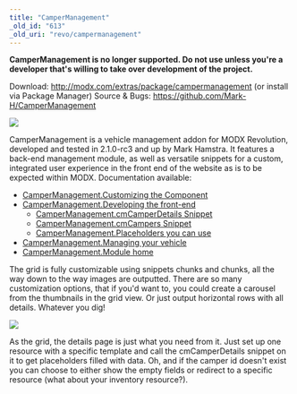 ```yaml
---
title: "CamperManagement"
_old_id: "613"
_old_uri: "revo/campermanagement"
---
```


**CamperManagement is no longer supported. Do not use unless you're a developer that's willing to take over development of the project.**

Download: <http://modx.com/extras/package/campermanagement> (or install via Package Manager) 
 Source & Bugs: <https://github.com/Mark-H/CamperManagement>

![](/download/attachments/35095340/camper-grid.png?version=1&modificationDate=1307386327000)

CamperManagement is a vehicle management addon for MODX Revolution, developed and tested in 2.1.0-rc3 and up by Mark Hamstra. It features a back-end management module, as well as versatile snippets for a custom, integrated user experience in the front end of the website as is to be expected within MODX. 
 Documentation available:

- [CamperManagement.Customizing the Component](/extras/revo/campermanagement/campermanagement.customizing-the-component "CamperManagement.Customizing the Component")
- [CamperManagement.Developing the front-end](/extras/revo/campermanagement/campermanagement.developing-the-front-end "CamperManagement.Developing the front-end")
  - [CamperManagement.cmCamperDetails Snippet](/extras/revo/campermanagement/campermanagement.developing-the-front-end/campermanagement.cmcamperdetails-snippet "CamperManagement.cmCamperDetails Snippet")
  - [CamperManagement.cmCampers Snippet](/extras/revo/campermanagement/campermanagement.developing-the-front-end/campermanagement.cmcampers-snippet "CamperManagement.cmCampers Snippet")
  - [CamperManagement.Placeholders you can use](/extras/revo/campermanagement/campermanagement.developing-the-front-end/campermanagement.placeholders-you-can-use "CamperManagement.Placeholders you can use")
- [CamperManagement.Managing your vehicle](/extras/revo/campermanagement/campermanagement.managing-your-vehicle "CamperManagement.Managing your vehicle")
- [CamperManagement.Module home](/extras/revo/campermanagement/campermanagement.module-home "CamperManagement.Module home")

 
 The grid is fully customizable using snippets chunks and chunks, all the way down to the way images are outputted. There are so many customization options, that if you'd want to, you could create a carousel from the thumbnails in the grid view. Or just output horizontal rows with all details. Whatever you dig!

![](/download/attachments/35095340/camper-details.PNG?version=1&modificationDate=1307386332000)

As the grid, the details page is just what you need from it. Just set up one resource with a specific template and call the cmCamperDetails snippet on it to get placeholders filled with data. Oh, and if the camper id doesn't exist you can choose to either show the empty fields or redirect to a specific resource (what about your inventory resource?).